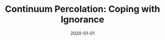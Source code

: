 ---
title: "Continuum Percolation: Coping with Ignorance"
collection: talks
type: "Talk"
# permalink: /talks/2014-02-01-talk-2
venue: "Soft Matter and Biological Physics: Group Seminar, TU Eindhoven"
date: 2020-01-01
location: "Eindhoven, NL"
---
